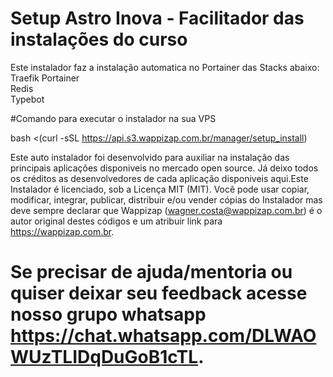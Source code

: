 # Setup Astro Inova - Facilitador das instalações do curso

Este instalador faz a instalação automatica no Portainer das Stacks abaixo:
Traefik
Portainer   
Redis    
Typebot

#Comando para executar o instalador na sua VPS

bash <(curl -sSL https://api.s3.wappizap.com.br/manager/setup_install)

Este auto instalador foi desenvolvido para auxiliar na instalação das principais aplicações  disponiveis  no  mercado  open source. Já deixo todos os créditos as desenvolvedores de cada aplicação disponiveis aqui.Este Instalador é licenciado, sob a Licença MIT (MIT). Você pode usar copiar, modificar,  integrar,  publicar, distribuir e/ou vender  cópias  do  Instalador  mas  deve  sempre  declarar  que Wappizap (wagner.costa@wappizap.com.br) é o autor original destes códigos e  um  atribuir link para https://wappizap.com.br.                                      
# Se precisar de ajuda/mentoria ou quiser deixar seu feedback acesse nosso grupo whatsapp https://chat.whatsapp.com/DLWAOWUzTLIDqDuGoB1cTL.
